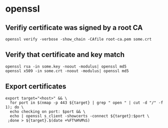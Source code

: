 # openssl
## Verifiy certificate was signed by a root CA
```
openssl verify -verbose -show_chain -CAfile root-ca.pem some.crt
```

## Verify that certificate and key match
```
openssl rsa -in some.key -noout -modulus| openssl md5
openssl x509 -in some.crt -noout -modulus| openssl md5
```

## Export certificates
```
export target="<host>" && \
  for port in $(nmap -p 443 ${target} | grep " open " | cut -d "/" -f 1); do \
  echo checking on port: $port && \
  echo | openssl s_client -showcerts -connect ${target}:$port \
 ;done > ${target}.$(date +%FT%H%M%S)
```